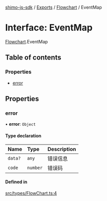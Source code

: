[shimo-js-sdk](/README.md) / [Exports](/modules.md) / [Flowchart](/modules/Flowchart.md) / EventMap

# Interface: EventMap

[Flowchart](/modules/Flowchart.md).EventMap

## Table of contents

### Properties

- [error](/interfaces/Flowchart.EventMap.md#error)

## Properties

### error

• **error**: `Object`

#### Type declaration

| Name | Type | Description |
| :------ | :------ | :------ |
| `data?` | `any` | 错误信息 |
| `code` | `number` | 错误码 |

#### Defined in

[src/types/FlowChart.ts:4](https://github.com/byte9527/shimo-js-sdk/blob/8fa8b89/src/types/FlowChart.ts#L4)
